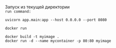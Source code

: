 Запуск из текущей директории  
`run command:`
```
uvicorn app.main:app --host 0.0.0.0 --port 8080
```
`docker run`
```
docker build -t myimage .
docker run -d --name mycontainer -p 80:80 myimage
```